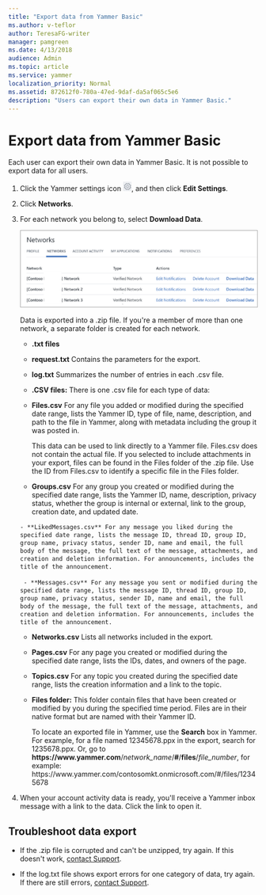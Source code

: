 ```yaml
---
title: "Export data from Yammer Basic"
ms.author: v-teflor
author: TeresaFG-writer
manager: pamgreen
ms.date: 4/13/2018
audience: Admin
ms.topic: article
ms.service: yammer
localization_priority: Normal
ms.assetid: 872612f0-780a-47ed-9daf-da5af065c5e6
description: "Users can export their own data in Yammer Basic."
---
```


# Export data from Yammer Basic

Each user can export their own data in Yammer Basic. It is not possible to export data for all users. 
  
1. Click the Yammer settings icon ![Yammer settings icon](../media/9704ce70-56ce-43f7-96c6-f253b0413d40.png), and then click **Edit Settings**.
    
2. Click **Networks**. 
    
3. For each network you belong to, select **Download Data**. 
    
    ![On the networks page, to export data, use the Download Data link next to the network name](../media/b8b47324-6eaa-4f20-a211-e329b29c2b57.png)
  
    Data is exported into a .zip file. If you're a member of more than one network, a separate folder is created for each network. 
    
      - **.txt files**
        
      - **request.txt** Contains the parameters for the export. 
        
      - **log.txt** Summarizes the number of entries in each .csv file. 
        
      - **.CSV files:** There is one .csv file for each type of data: 
        
      - **Files.csv** For any file you added or modified during the specified date range, lists the Yammer ID, type of file, name, description, and path to the file in Yammer, along with metadata including the group it was posted in. 
        
        This data can be used to link directly to a Yammer file. Files.csv does not contain the actual file. If you selected to include attachments in your export, files can be found in the Files folder of the .zip file. Use the ID from Files.csv to identify a specific file in the Files folder.
        
      - **Groups.csv** For any group you created or modified during the specified date range, lists the Yammer ID, name, description, privacy status, whether the group is internal or external, link to the group, creation date, and updated date. 
        
       - **LikedMessages.csv** For any message you liked during the specified date range, lists the message ID, thread ID, group ID, group name, privacy status, sender ID, name and email, the full body of the message, the full text of the message, attachments, and creation and deletion information. For announcements, includes the title of the announcement.

        - **Messages.csv** For any message you sent or modified during the specified date range, lists the message ID, thread ID, group ID, group name, privacy status, sender ID, name and email, the full body of the message, the full text of the message, attachments, and creation and deletion information. For announcements, includes the title of the announcement.
        
      - **Networks.csv** Lists all networks included in the export. 
        
      - **Pages.csv** For any page you created or modified during the specified date range, lists the IDs, dates, and owners of the page. 
        
      - **Topics.csv** For any topic you created during the specified date range, lists the creation information and a link to the topic. 
        
      - **Files folder:** This folder contain files that have been created or modified by you during the specified time period. Files are in their native format but are named with their Yammer ID. 
        
        To locate an exported file in Yammer, use the **Search** box in Yammer. For example, for a file named 12345678.ppx in the export, search for 1235678.ppx. Or, go to **https&#58;//www&#46;yammer&#46;com**/*network_name*/**#**/**files**/*file_number*, for example:<br>
        https&#58;//www&#46;yammer&#46;com/contosomkt&#46;onmicrosoft&#46;com/#/files/12345678
    
4. When your account activity data is ready, you'll receive a Yammer inbox message with a link to the data. Click the link to open it.
    
## Troubleshoot data export

- If the .zip file is corrupted and can't be unzipped, try again. If this doesn't work, [contact Support](https://go.microsoft.com/fwlink/?linkid=523736).

- If the log.txt file shows export errors for one category of data, try again. If there are still errors, [contact Support](https://go.microsoft.com/fwlink/?linkid=523736).

